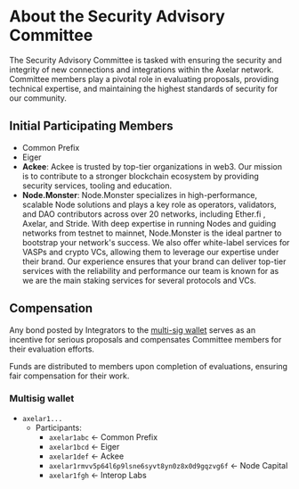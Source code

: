 # About the Security Advisory Committee

The Security Advisory Committee is tasked with ensuring the security and integrity of new connections and integrations within the Axelar network. Committee members play a pivotal role in evaluating proposals, providing technical expertise, and maintaining the highest standards of security for our community.

## Initial Participating Members

- Common Prefix
- Eiger
- **Ackee**: Ackee is trusted by top-tier organizations in web3. Our mission is to contribute to a stronger blockchain ecosystem by providing security services, tooling and education.
- **Node.Monster**: Node.Monster specializes in high-performance, scalable Node solutions and plays a key role as operators, validators, and DAO contributors across over 20 networks, including Ether.fi , Axelar, and Stride. With deep expertise in running Nodes and guiding networks from testnet to mainnet, Node.Monster is the ideal partner to bootstrap your network's success.
We also offer white-label services for VASPs and crypto VCs, allowing them to leverage our expertise under their brand. Our experience ensures that your brand can deliver top-tier services with the reliability and performance our team is known for as we are the main staking services for several protocols and VCs.

## Compensation

Any bond posted by Integrators to the [multi-sig wallet](#multisig-wallet) serves as an incentive for serious proposals and compensates Committee members for their evaluation efforts.

Funds are distributed to members upon completion of evaluations, ensuring fair compensation for their work.

### Multisig wallet

- `axelar1...`
    - Participants:
        - `axelar1abc` <- Common Prefix
        - `axelar1bcd` <- Eiger
        - `axelar1def` <- Ackee
        - `axelar1rmvv5p64l6p9lsne6syvt8yn0z8x0d9gqzvg6f` <- Node Capital
        - `axelar1fgh` <- Interop Labs
